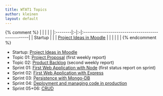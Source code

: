 ```yaml
---
title: WTAT1 Topics
author: kleinen
layout: default
---
```

{% comment %}
|         |  |  |                                                   |
|:--------|:-|:-|:--------------------------------------------------|
| Startup |  |  | [Project Ideas in Moodle](topic-00-project-ideas) |
|         |  |  |                                                   |
{% endcomment %}

* Startup: [Project Ideas in Moodle](topic-00-project-ideas)
* Topic 01: [Project Proposal](topic-01-proposal) (first weekly report)
* Topic 02: [Product Backlog](topic-02-backlog) (second weekly report)
* Sprint 01: [First Web Application with Node](topic-03-first-node-app) (first status report on sprint)
* Sprint 02: [First Web Application with Express](topic-04-first-express-app)
* Sprint 03:  [Persistence with Mongo-DB](topic-05-mongo)
* Sprint 04:  [Deployment and managing code in production](topic-06-deployment)
* Sprint 05+06: [CRUD](topic-07-crud)

